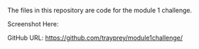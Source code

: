 The files in this repository are code for the module 1 challenge.   
  
Screenshot Here:  
    
GitHub URL: https://github.com/trayprey/module1challenge/
